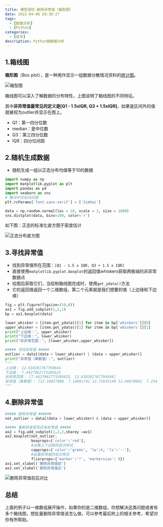 ```yaml
---
title: 模型调优-删除异常值（箱型图）
date: 2022-04-06 20:30:27
tags:
  - [数据分析]
  - [Python]
categories:
  - [技术]
description: Python做数据分析
---
```


## 1.箱线图

**箱形图**（Box plot），是一种用作显示一组数据分散情况资料的[统计图](https://zh.wikipedia.org/wiki/统计图)。

![箱型图](https://cdn.jsdelivr.net/gh/Alndaly/imgsrc/img/202204071304169.png)

箱线图可以深入了解数据的分布特性，上图说明了箱线图的不同特征。

其中**非异常值最常见的定义是[Q1 - 1.5xIQR, Q3 + 1.5xIQR]**，如果是区间外的值就被视为outlier并显示在图上。

- Q1：第一四分位数
- median：是中位数
- Q3：第三四分位数
- IQR：四分位间距

## 2.随机生成数据

- 随机生成一组以正态分布均值等于10的数据

```python
import numpy as np
import matplotlib.pyplot as plt
import pandas as pd
import seaborn as sns
# 解决中文乱码问题
plt.rcParams['font.sans-serif'] = ['Simhei']

data = np.random.normal(loc = 10, scale = 1, size = 1000)
sns.distplot(data, bins=100, color='r')
```

如下图：正态的标准化直方图于密度估计

![正态分布直方图](https://cdn.jsdelivr.net/gh/Alndaly/imgsrc/img/202204071305649.png)

## 3.寻找异常值

- 找到异常值所在范围：`[Q1 - 1.5 x IQR, Q3 + 1.5 x IQR]`
- 直接使用`matplotlib.pyplot.boxplot`的返回值whiskers获取两极端的非异常数据点
- 绘图后获取它们，当绘制箱线图完成时，使用`get_ydata()`方法
- 它的返回值返回一个二维数组，第二个元素就是我们想要的值（上边缘和下边缘）

```python
fig = plt.figure(figsize=(10,8))
ax1 = fig.add_subplot(1,2,1)
bp = ax1.boxplot(data)

lower_whisker = [item.get_ydata()[1] for item in bp['whiskers']][0]
upper_whisker = [item.get_ydata()[1] for item in bp['whiskers']][1]
print("上边缘：", upper_whisker)
print("下边缘：", lower_whisker)
print("非异常范围：", [lower_whisker,upper_whisker])

##### 寻找异常值 #####
outlier = data[(data < lower_whisker) | (data > upper_whisker)]
print("异常值（离散值）：", outlier)
"""
上边缘： 12.610201767794644
下边缘： 7.4427962773205625
非异常范围： [7.4427962773205625, 12.610201767794644]
异常值（离散值）： [13.10837006  7.14081742 12.71635149 12.66670042  7.25470382  6.8162954 7.05752588]
"""
```

## 4.删除异常值

```python
##### 删除异常值 ######
not_outlier = data[(data > lower_whisker) & (data < upper_whisker)]

##### 重新检查是否还有异常值 #####
ax2 = fig.add_subplot(1,2,2,sharey =ax1)
ax2.boxplot(not_outlier,
            boxprops={'color':'red'},
            #设置上下边缘的显示样式
            capprops={'color':'green', 'lw':4, 'ls':'--'},
            #设置异常值的显示样式
            flierprops={'marker':'*', 'markersize': 8})
ax1.set_xlabel('删除异常值前')
ax2.set_xlabel('删除异常值后')
```

![删除异常值前后对比](https://cdn.jsdelivr.net/gh/Alndaly/imgsrc/img/202204071306550.png)

## 总结

上面的例子以一维数组展开操作，如果你的是二维数组，你想解决这类问题或者有多个箱线图，想批量删除异常值该怎么做，可以参考最后附上的相关参考，希望对你有所帮助。

